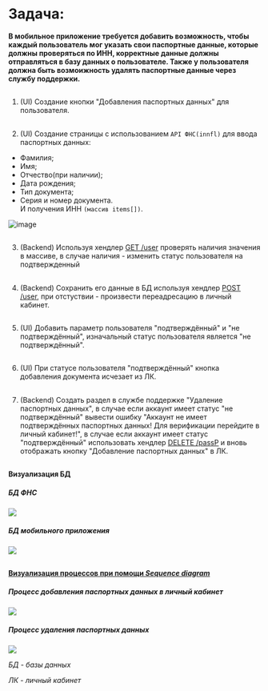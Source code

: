 # Задача:
**В мобильное приложение требуется добавить 
возможность, чтобы каждый пользователь мог указать 
свои паспортные данные, которые должны проверяться по ИНН, корректные данные должны отправляться в базу данных о пользователе. Также у пользователя должна быть возмоижность удалять паспортные данные через службу поддержки.**
##
1. (UI) Создание кнопки "Добавления паспортных данных" для пользователя.
##
2. (UI) Создание страницы с использованием `API ФНС(innfl)`  для ввода паспортных данных:
- Фамилия;
- Имя;
- Отчество(при наличии);
- Дата рождения;
- Тип документа; 
- Серия и номер документа.<br>
И получения ИНН `(массив items[])`.

![image](https://github.com/Likoder/Likoder/assets/90778057/556d48d3-75b7-4088-b15c-89470070a712)


##



3. (Backend) Используя хендлер [GET /user](https://github.com/Likoder/Likoder/blob/main/GETuser.md) проверять
наличия значения в массиве, в случае
наличия - изменить статус пользователя 
на подтвержденный
##
4. (Backend) Cохранить его данные в БД используя
хендлер [POST /user](https://github.com/Likoder/Likoder/blob/main/PostUser.md), при отстуствии -
произвести переадресацию в личный кабинет.
##
5. (UI) Добавить параметр пользователя "подтверждённый" и "не подтверждённый", изначальный статус пользователя является "не подтверждённый".
##
6. (UI) При статусе пользователя "подтверждённый" кнопка добавления документа исчезает из ЛК.
##
7. (Backend) Создать раздел в службе поддержке 
"Удаление паспортных данных", в случае если 
аккаунт имеет статус "не подтверждённый" 
вывести ошибку "Аккаунт не имеет 
подтверждённых паспортных данных! Для 
верификации перейдите в личный кабинет!", в 
случае если аккаунт имеет статус 
"подтверждённый" использовать хендлер 
[DELETE /passP](https://github.com/Likoder/Likoder/blob/main/DeletePasp.md) и вновь 
отображать кнопку "Добавление паспортных данных"
в ЛК.
##
#### Визуализация БД

##### БД ФНС

![](https://sun9-74.userapi.com/impg/pJ-iOQ3ZhHCnNJKw_RcJ0rAF8Qjvq4vTlAuUsw/PsGyl38uiMU.jpg?size=208x274&quality=96&sign=ebde538fbe4fca50bf2a8ce1320d06a8&type=album)

##### БД мобильного приложения
![](https://sun9-49.userapi.com/impg/RtJAlvtAdXn1WFHe7cA9-rCH_jsRZOfzE-WBvQ/K59ac87p4SU.jpg?size=225x180&quality=96&sign=68beac00e918f55e4a5f70213e744618&type=album)
##


##

#### [Визуализация процессов при помощи _Sequence diagram_](https://app.diagrams.net/#G1LRt97hgE0UZMJUCE8OFtyhFLSXPlEMP4)
##### Процесс добавления паспортных данных в личный кабинет
![](https://sun9-73.userapi.com/impg/QTDxNMyUDkoAd5QOU8iceOkdR8GKh4_qlslt6w/3fHPNeBNF-I.jpg?size=550x557&quality=96&sign=600275a070431d119e8dcf9bfb18b6f2&type=album)
##### Процесс удаления паспортных данных
![](https://sun21-1.userapi.com/impg/ko7-9IktJjU_DSl62N1LpnLSKUrBk-6ZYIpuPQ/nvcvLXhwBxU.jpg?size=638x571&quality=96&sign=c9b01e39935e7711cd216277bf8236a0&type=album)

*БД - базы данных*

*ЛК - личный кабинет*

